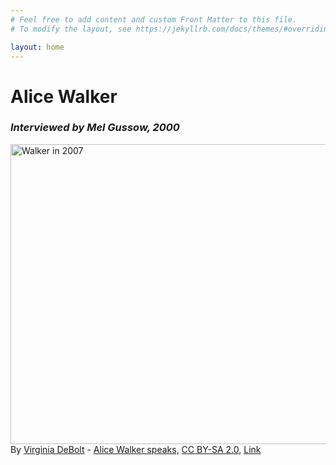```yaml
---
# Feel free to add content and custom Front Matter to this file.
# To modify the layout, see https://jekyllrb.com/docs/themes/#overriding-theme-defaults

layout: home
---
```

<html>
<body>
  
  <h1>Alice Walker</h1>
  <h3><em>Interviewed by Mel Gussow, 2000</em></h2>
  
<p><a href="https://commons.wikimedia.org/wiki/File:Alice_Walker.jpg#/media/File:Alice_Walker.jpg"><img src="https://upload.wikimedia.org/wikipedia/commons/5/59/Alice_Walker.jpg" alt="Walker in 2007" height="480" width="553"></a><br>By <a rel="nofollow" class="external text" href="https://www.flickr.com/people/75496946@N00">Virginia DeBolt</a> - <a rel="nofollow" class="external text" href="https://www.flickr.com/photos/75496946@N00/1479303458/">Alice Walker speaks,</a> <a href="https://creativecommons.org/licenses/by-sa/2.0" title="Creative Commons Attribution-Share Alike 2.0">CC BY-SA 2.0</a>, <a href="https://commons.wikimedia.org/w/index.php?curid=2968721">Link</a></p>

</body>
</html>
